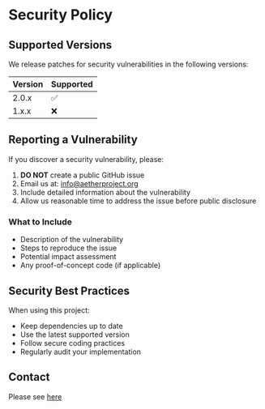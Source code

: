 <!--
SPDX-FileCopyrightText: 2025 Intel Corporation
SPDX-License-Identifier: Apache-2.0
-->
# Security Policy

## Supported Versions

We release patches for security vulnerabilities in the following versions:

| Version | Supported          |
| ------- | ------------------ |
| 2.0.x   | :white_check_mark: |
| 1.x.x   | :x:                |

## Reporting a Vulnerability

If you discover a security vulnerability, please:

1. **DO NOT** create a public GitHub issue
2. Email us at: info@aetherproject.org
3. Include detailed information about the vulnerability
4. Allow us reasonable time to address the issue before public disclosure

### What to Include

- Description of the vulnerability
- Steps to reproduce the issue
- Potential impact assessment
- Any proof-of-concept code (if applicable)

## Security Best Practices

When using this project:
- Keep dependencies up to date
- Use the latest supported version
- Follow secure coding practices
- Regularly audit your implementation

## Contact

Please see [here](../README.md#reach-out-to-us-through)